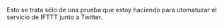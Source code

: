Esto se trata sólo de una prueba que estoy haciendo para utomatuzar el servicio de IFTTT junto a Twitter.
